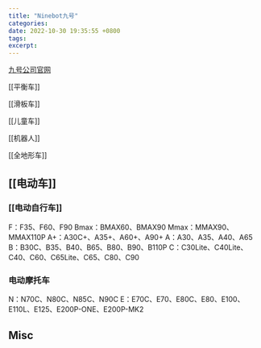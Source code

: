 ```yaml
---
title: "Ninebot九号"
categories: 
date: 2022-10-30 19:35:55 +0800
tags: 
excerpt: 
---
```




[九号公司官网](https://www.ninebot.com/)





[[平衡车]]

[[滑板车]]

[[儿童车]]


[[机器人]]


[[全地形车]]


## [[电动车]]


### [[电动自行车]]


F：F35、F60、F90
Bmax：BMAX60、BMAX90
Mmax：MMAX90、MMAX110P
A+：A30C+、A35+、A60+、A90+
A：A30、A35、A40、A65
B：B30C、B35、B40、B65、B80、B90、B110P
C：C30Lite、C40Lite、C40、C60、C65Lite、C65、C80、C90


### 电动摩托车

N：N70C、N80C、N85C、N90C
E：E70C、E70、E80C、E80、E100、E110L、E125、E200P-ONE、E200P-MK2



## Misc



